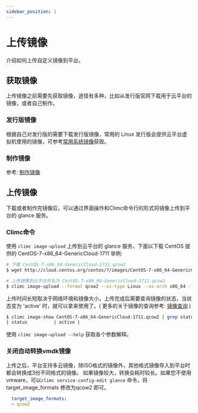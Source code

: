 ```yaml
---
sidebar_position: 1
---
```


# 上传镜像

介绍如何上传自定义镜像到平台。

## 获取镜像

上传镜像之前需要先获取镜像，途径有多种，比如从发行版官网下载用于云平台的镜像，或者自己制作。

### 发行版镜像

根据自己对发行版的需要下载发行版镜像，常用的 Linux 发行版会提供云平台虚拟机使用的镜像，可参考[常用系统镜像](../common-image-url)获取。

### 制作镜像

参考: [制作镜像](./create/)

## 上传镜像

下载或者制作完镜像后，可以通过界面操作和Climc命令行的形式将镜像上传到平台的 glance 服务。

### Climc命令

使用 `climc image-upload` 上传到云平台的 glance 服务，下面以下载 CentOS 提供的 CentOS-7-x86_64-GenericCloud-1711 举例:

```bash
# 下载 CentOS-7-x86_64-GenericCloud-1711.qcow2 
$ wget http://cloud.centos.org/centos/7/images/CentOS-7-x86_64-GenericCloud-1711.qcow2

# 上传镜像到云平台并名为 CentOS-7-x86_64-GenericCloud-1711.qcow2
$ climc image-upload --format qcow2 --os-type Linux --os-arch x86_64 --standard CentOS-7-x86_64-GenericCloud-1711.qcow2 ./CentOS-7-x86_64-GenericCloud-1711.qcow2
```

上传时间长短取决于网络环境和镜像大小，上传完成后需要查询镜像的状态，当状态变为 'active' 时，就可以拿来使用了。( 更多的关于镜像的查询参考: [镜像查询](./show/#查询镜像) )

```bash
$ climc image-show CentOS-7-x86_64-GenericCloud-1711.qcow2 | grep status
| status          | active |
```
使用 `climc image-upload --help` 获取各个参数解释。

### 关闭自动转换vmdk镜像

上传之后，平台支持多云镜像，除ISO格式的镜像外，其他格式镜像导入到平台时都会转换成3份不同格式的镜像。
如果镜像较大，转换会耗时较长。如果您不使用vmware，可以`climc service-config-edit glance` 命令，将target_image_formats 修改为qcow2 即可。

```yaml
  target_image_formats:
  - qcow2
```

